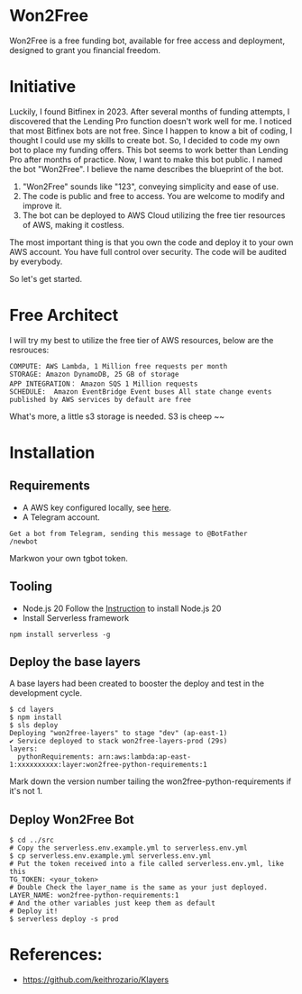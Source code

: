# Won2Free
Won2Free is a free funding bot, available for free access and deployment, designed to grant you financial freedom.

# Initiative
Luckily, I found Bitfinex in 2023. After several months of funding attempts, I discovered that the Lending Pro function doesn't work well for me. I noticed that most Bitfinex bots are not free. Since I happen to know a bit of coding, I thought I could use my skills to create bot. So, I decided to code my own bot to place my funding offers. This bot seems to work better than Lending Pro after months of practice.
Now, I want to make this bot public. I named the bot "Won2Free". I believe the name describes the blueprint of the bot.

1. "Won2Free" sounds like "123", conveying simplicity and ease of use.
2. The code is public and free to access. You are welcome to modify and improve it. 
3. The bot can be deployed to AWS Cloud utilizing the free tier resources of AWS, making it costless.

The most important thing is that you own the code and deploy it to your own AWS account. You have full control over security.
The code will be audited by everybody.

So let's get started.

# Free Architect
I will try my best to utilize the free tier of AWS resources, below are the resrouces:
```
COMPUTE: AWS Lambda, 1 Million free requests per month
STORAGE: Amazon DynamoDB, 25 GB of storage
APP INTEGRATION： Amazon SQS 1 Million requests
SCHEDULE:  Amazon EventBridge Event buses All state change events published by AWS services by default are free
```
What's more, a little s3 storage is needed. S3 is cheep ~~

# Installation

## Requirements
* A AWS key configured locally, see [here](https://serverless.com/framework/docs/providers/aws/guide/credentials/).
* A Telegram account.

```
Get a bot from Telegram, sending this message to @BotFather
/newbot
```
Markwon your own tgbot token.

## Tooling
* Node.js 20
Follow the [Instruction](https://nodejs.org/en/download/package-manager) to install Node.js 20
* Install Serverless framework
```
npm install serverless -g
```

## Deploy the base layers
A base layers had been created to booster the deploy and test in the development cycle. 
``` shell
$ cd layers
$ npm install 
$ sls deploy
Deploying "won2free-layers" to stage "dev" (ap-east-1)
✔ Service deployed to stack won2free-layers-prod (29s)
layers:
  pythonRequirements: arn:aws:lambda:ap-east-1:xxxxxxxxxx:layer:won2free-python-requirements:1
```
Mark down the version number tailing the won2free-python-requirements if it's not 1.

## Deploy Won2Free Bot

``` shell
$ cd ../src
# Copy the serverless.env.example.yml to serverless.env.yml
$ cp serverless.env.example.yml serverless.env.yml
# Put the token received into a file called serverless.env.yml, like this
TG_TOKEN: <your_token>
# Double Check the layer_name is the same as your just deployed.
LAYER_NAME: won2free-python-requirements:1
# And the other variables just keep them as default
# Deploy it!
$ serverless deploy -s prod
```

# References:
* https://github.com/keithrozario/Klayers